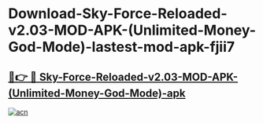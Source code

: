 # Download-Sky-Force-Reloaded-v2.03-MOD-APK-(Unlimited-Money-God-Mode)-lastest-mod-apk-fjii7

<h2><a href="https://apkcomod.com?title=Sky-Force-Reloaded-v2.03-MOD-APK-(Unlimited-Money-God-Mode)">🔗👉 🔴 Sky-Force-Reloaded-v2.03-MOD-APK-(Unlimited-Money-God-Mode)-apk </a></h2>

[![acn](https://github.com/user-attachments/assets/0f9c940e-d8b0-45ae-aac7-cd30a18b3e1c)](https://apkcomod.com?title=Sky-Force-Reloaded-v2.03-MOD-APK-(Unlimited-Money-God-Mode))
